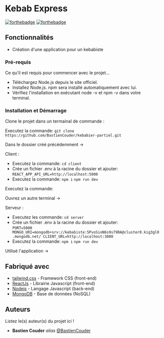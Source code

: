 # Kebab Express

[![forthebadge](https://forthebadge.com/images/badges/made-with-javascript.svg)](https://forthebadge.com)
[![forthebadge](https://forthebadge.com/images/badges/for-you.svg)](https://forthebadge.com)

## Fonctionnalités

- Création d'une application pour un kebabiste

### Pré-requis

Ce qu'il est requis pour commencer avec le projet...

- Téléchargez Node.js depuis le site officiel.
- Installez Node.js. npm sera installé automatiquement avec lui.
- Vérifiez l'installation en exécutant node -v et npm -v dans votre terminal.

### Installation et Démarrage
Clone le projet dans un termainal de commande :

Executez la commande: ``git clone https://github.com/BastienCouder/kebabier-partiel.git``

Dans le dossier créé précédemment ->

Client : 
- Executez la commande: ``cd client``
- Crée un fichier .env à la racine du dossier et ajouter:   ``REACT_APP_API_URL=http://localhost:5000``
- Executez la commande: ``npm i`` ``npm run dev``

Executez la commande: 

Ouvrez un autre terminal ->

Serveur :
- Executez les commande: ``cd server``
- Crée un fichier .env à la racine du dossier et ajouter:  
``
PORT=5000
MONGO_URI=mongodb+srv://kebabiste:5PvoSioN6s9s79RA@cluster0.kig3gl0.mongodb.net/
CLIENT_URL=http://localhost:3000
``
- Executez la commande: ``npm i`` ``npm run dev``

Utilisé l'application ->

## Fabriqué avec

* [tailwind.css](tailwindcss.com) - Framework CSS (front-end)
* [ReactJs](https://fr.legacy.reactjs.org/)  - Librairie Javascript (front-end)
* [Nodejs](https://nodejs.org/en/docs) - Langage Javascript (back-end)
* [MongoDB](https://www.mongodb.com/fr-fr) - Base de données (NoSQL)

## Auteurs
Listez le(s) auteur(s) du projet ici !
* **Bastien Couder** _alias_ [@BastienCouder](https://github.com/BastienCOuder)
